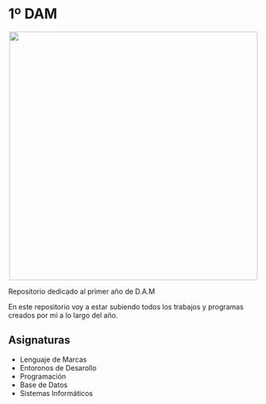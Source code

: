 # 1º DAM

<p align="justify">

<p align="center">
  <img src="https://www3.gobiernodecanarias.org/medusa/edublog/iespuertodelacruztelesforobravo/wp-content/uploads/sites/408/2021/06/logotipo-fondo-transparente-4.png" width="500px">
</p>  


Repositorio dedicado al primer año de D.A.M

En este repositorio voy a estar subiendo todos los trabajos y programas creados por mi a lo largo del año.

## Asignaturas
- Lenguaje de Marcas
- Entoronos de Desarollo
- Programación
- Base de Datos
- Sistemas Informáticos

</p>
